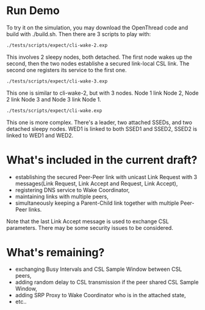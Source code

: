 # Run Demo
To try it on the simulation, you may download the OpenThread code and build with ./build.sh. Then there are 3 scripts to play with:

```bash
./tests/scripts/expect/cli-wake-2.exp
```

This involves 2 sleepy nodes, both detached. The first node wakes up the second, then the two nodes establishe a secured link-local CSL link. The second one registers its service to the first one.

```bash
./tests/scripts/expect/cli-wake-3.exp
```

This one is similar to cli-wake-2, but with 3 nodes. Node 1 link Node 2, Node 2 link Node 3 and Node 3 link Node 1.


```bash
./tests/scripts/expect/cli-wake.exp
```

This one is more complex. There's a leader, two attached SSEDs, and two detached sleepy nodes. WED1 is linked to both SSED1 and SSED2, SSED2 is linked to WED1 and WED2.

# What's included in the current draft?

- establishing the secured Peer-Peer link with unicast Link Request with 3 messages(Link Request, Link Accept and Request, Link Accept),
- registering DNS service to Wake Coordinator,
- maintaining links with multiple peers,
- simultaneously keeping a Parent-Child link together with multiple Peer-Peer links. 

Note that the last Link Accept message is used to exchange CSL parameters. There may be some security issues to be considered.

# What's remaining?

- exchanging Busy Intervals and CSL Sample Window between CSL peers,
- adding random delay to CSL transmission if the peer shared CSL Sample Window,
- adding SRP Proxy to Wake Coordinator who is in the attached state,
- etc..
